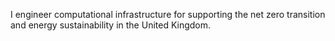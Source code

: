 I engineer computational infrastructure for supporting the net zero transition and energy sustainability in the United Kingdom.
